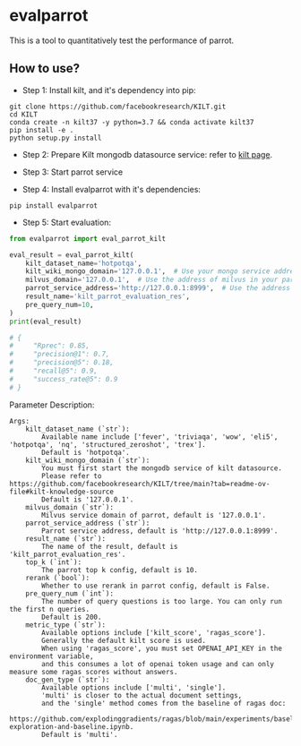 # evalparrot

This is a tool to quantitatively test the performance of parrot.

## How to use?

- Step 1:
  Install kilt, and it's dependency into pip:

```shell
git clone https://github.com/facebookresearch/KILT.git
cd KILT
conda create -n kilt37 -y python=3.7 && conda activate kilt37
pip install -e .
python setup.py install
```

- Step 2: Prepare Kilt mongodb datasource service:
  refer to [kilt page](https://github.com/facebookresearch/KILT/tree/main?tab=readme-ov-file#kilt-knowledge-source).


- Step 3:
  Start parrot service


- Step 4:
  Install evalparrot with it's dependencies:

```shell
pip install evalparrot
```

- Step 5:
  Start evaluation:

```python
from evalparrot import eval_parrot_kilt

eval_result = eval_parrot_kilt(
    kilt_dataset_name='hotpotqa',
    kilt_wiki_mongo_domain='127.0.0.1',  # Use your mongo service address
    milvus_domain='127.0.0.1',  # Use the address of milvus in your parrot
    parrot_service_address='http://127.0.0.1:8999',  # Use the address of your parrot service
    result_name='kilt_parrot_evaluation_res',
    pre_query_num=10,
)
print(eval_result)

# {
#     "Rprec": 0.85,
#     "precision@1": 0.7,
#     "precision@5": 0.18,
#     "recall@5": 0.9,
#     "success_rate@5": 0.9
# }
```

Parameter Description:

```text
Args:
    kilt_dataset_name (`str`):
        Available name include ['fever', 'triviaqa', 'wow', 'eli5', 'hotpotqa', 'nq', 'structured_zeroshot', 'trex'].
        Default is 'hotpotqa'.
    kilt_wiki_mongo_domain (`str`):
        You must first start the mongodb service of kilt datasource.
        Please refer to https://github.com/facebookresearch/KILT/tree/main?tab=readme-ov-file#kilt-knowledge-source
        Default is '127.0.0.1'.
    milvus_domain (`str`):
        Milvus service domain of parrot, default is '127.0.0.1'.
    parrot_service_address (`str`):
        Parrot service address, default is 'http://127.0.0.1:8999'.
    result_name (`str`):
        The name of the result, default is 'kilt_parrot_evaluation_res'.
    top_k (`int`):
        The parrot top k config, default is 10.
    rerank (`bool`):
        Whether to use rerank in parrot config, default is False.
    pre_query_num (`int`):
        The number of query questions is too large. You can only run the first n queries.
        Default is 200.
    metric_type (`str`):
        Available options include ['kilt_score', 'ragas_score'].
        Generally the default kilt score is used.
        When using 'ragas_score', you must set OPENAI_API_KEY in the environment variable,
        and this consumes a lot of openai token usage and can only measure some ragas scores without answers.
    doc_gen_type (`str`):
        Available options include ['multi', 'single'].
        'multi' is closer to the actual document settings,
        and the 'single' method comes from the baseline of ragas doc:
        https://github.com/explodinggradients/ragas/blob/main/experiments/baselines/fiqa/dataset-exploration-and-baseline.ipynb.
        Default is 'multi'.
```